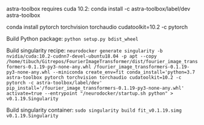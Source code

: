 astra-toolbox requires cuda 10.2: conda install -c astra-toolbox/label/dev astra-toolbox

conda install pytorch torchvision torchaudio cudatoolkit=10.2 -c pytorch

Build Python package:
`python setup.py bdist_wheel`

Build singularity recipe:
`neurodocker generate singularity -b nvidia/cuda:10.2-cudnn7-devel-ubuntu18.04 -p apt --copy /home/tibuch/Gitrepos/FourierImageTransformer/dist/fourier_image_transformers-0.1.19-py3-none-any.whl /fourier_image_transformers-0.1.19-py3-none-any.whl --miniconda create_env=fit conda_install='python=3.7 astra-toolbox pytorch torchvision torchaudio cudatoolkit=10.2 -c pytorch -c astra-toolbox/label/dev' pip_install='/fourier_image_transformers-0.1.19-py3-none-any.whl' activate=true --entrypoint "/neurodocker/startup.sh python" > v0.1.19.Singularity`

Build singularity container:
`sudo singularity build fit_v0.1.19.simg v0.1.19.Singularity`
